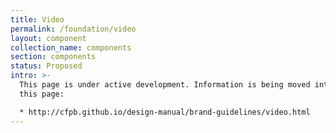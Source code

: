 ```yaml
---
title: Video
permalink: /foundation/video
layout: component
collection_name: components
section: components
status: Proposed
intro: >-
  This page is under active development. Information is being moved into it from
  this page:

  * http://cfpb.github.io/design-manual/brand-guidelines/video.html
---
```


